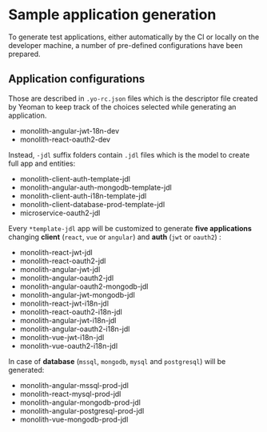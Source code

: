 # Sample application generation

To generate test applications, either automatically by the CI or locally on the developer machine, a number of pre-defined configurations have been prepared.

## Application configurations

Those are described in `.yo-rc.json` files which is the descriptor file created by Yeoman to keep track of the choices selected while generating an application.

- monolith-angular-jwt-18n-dev
- monolith-react-oauth2-dev

Instead, `-jdl` suffix folders contain `.jdl` files which is the model to create full app and entities:

- monolith-client-auth-template-jdl
- monolith-angular-auth-mongodb-template-jdl
- monolith-client-auth-i18n-template-jdl
- monolith-client-database-prod-template-jdl
- microservice-oauth2-jdl

Every `*template-jdl` app will be customized to generate **five applications** changing **client** (`react`, `vue` or `angular`) and **auth** (`jwt` or `oauth2`) :

- monolith-react-jwt-jdl
- monolith-react-oauth2-jdl
- monolith-angular-jwt-jdl
- monolith-angular-oauth2-jdl
- monolith-angular-oauth2-mongodb-jdl
- monolith-angular-jwt-mongodb-jdl
- monolith-react-jwt-i18n-jdl
- monolith-react-oauth2-i18n-jdl
- monolith-angular-jwt-i18n-jdl
- monolith-angular-oauth2-i18n-jdl
- monolith-vue-jwt-i18n-jdl
- monolith-vue-oauth2-i18n-jdl

In case of **database** (`mssql`, `mongodb`, `mysql` and `postgresql`) will be generated:

- monolith-angular-mssql-prod-jdl
- monolith-react-mysql-prod-jdl
- monolith-angular-mongodb-prod-jdl
- monolith-angular-postgresql-prod-jdl
- monolith-vue-mongodb-prod-jdl
